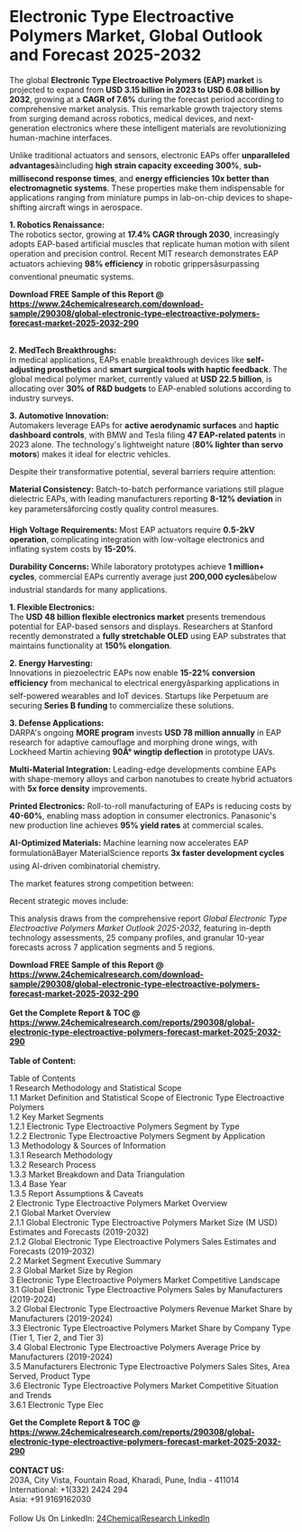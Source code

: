 <h1>Electronic Type Electroactive Polymers Market, Global Outlook and Forecast 2025-2032</h1><p>The global <strong>Electronic Type Electroactive Polymers (EAP) market</strong> is projected to expand from <strong>USD 3.15 billion in 2023 to USD 6.08 billion by 2032</strong>, growing at a <strong>CAGR of 7.6%</strong> during the forecast period according to comprehensive market analysis. This remarkable growth trajectory stems from surging demand across robotics, medical devices, and next-generation electronics where these intelligent materials are revolutionizing human-machine interfaces.</p><p>Unlike traditional actuators and sensors, electronic EAPs offer <strong>unparalleled advantages</strong>âincluding <strong>high strain capacity exceeding 300%</strong>, <strong>sub-millisecond response times</strong>, and <strong>energy efficiencies 10x better than electromagnetic systems</strong>. These properties make them indispensable for applications ranging from miniature pumps in lab-on-chip devices to shape-shifting aircraft wings in aerospace.</p><p><strong>1. Robotics Renaissance:</strong><br>
The robotics sector, growing at <strong>17.4% CAGR through 2030</strong>, increasingly adopts EAP-based artificial muscles that replicate human motion with silent operation and precision control. Recent MIT research demonstrates EAP actuators achieving <strong>98% efficiency</strong> in robotic grippersâsurpassing conventional pneumatic systems.</p><div><b>Download FREE Sample of this Report @ 
            <a href="https://www.24chemicalresearch.com/download-sample/290308/global-electronic-type-electroactive-polymers-forecast-market-2025-2032-290">
            https://www.24chemicalresearch.com/download-sample/290308/global-electronic-type-electroactive-polymers-forecast-market-2025-2032-290</a></b></div><br><p><strong>2. MedTech Breakthroughs:</strong><br>
In medical applications, EAPs enable breakthrough devices like <strong>self-adjusting prosthetics</strong> and <strong>smart surgical tools with haptic feedback</strong>. The global medical polymer market, currently valued at <strong>USD 22.5 billion</strong>, is allocating over <strong>30% of R&amp;D budgets</strong> to EAP-enabled solutions according to industry surveys.</p><p><strong>3. Automotive Innovation:</strong><br>
Automakers leverage EAPs for <strong>active aerodynamic surfaces</strong> and <strong>haptic dashboard controls</strong>, with BMW and Tesla filing <strong>47 EAP-related patents</strong> in 2023 alone. The technology's lightweight nature (<strong>80% lighter than servo motors</strong>) makes it ideal for electric vehicles.</p><p>Despite their transformative potential, several barriers require attention:</p><p><strong>Material Consistency:</strong> Batch-to-batch performance variations still plague dielectric EAPs, with leading manufacturers reporting <strong>8-12% deviation</strong> in key parametersâforcing costly quality control measures.</p><p><strong>High Voltage Requirements:</strong> Most EAP actuators require <strong>0.5-2kV operation</strong>, complicating integration with low-voltage electronics and inflating system costs by <strong>15-20%</strong>.</p><p><strong>Durability Concerns:</strong> While laboratory prototypes achieve <strong>1 million+ cycles</strong>, commercial EAPs currently average just <strong>200,000 cycles</strong>âbelow industrial standards for many applications.</p><p><strong>1. Flexible Electronics:</strong><br>
The <strong>USD 48 billion flexible electronics market</strong> presents tremendous potential for EAP-based sensors and displays. Researchers at Stanford recently demonstrated a <strong>fully stretchable OLED</strong> using EAP substrates that maintains functionality at <strong>150% elongation</strong>.</p><p><strong>2. Energy Harvesting:</strong><br>
Innovations in piezoelectric EAPs now enable <strong>15-22% conversion efficiency</strong> from mechanical to electrical energyâsparking applications in self-powered wearables and IoT devices. Startups like Perpetuum are securing <strong>Series B funding</strong> to commercialize these solutions.</p><p><strong>3. Defense Applications:</strong><br>
DARPA's ongoing <strong>MORE program</strong> invests <strong>USD 78 million annually</strong> in EAP research for adaptive camouflage and morphing drone wings, with Lockheed Martin achieving <strong>90Â° wingtip deflection</strong> in prototype UAVs.</p><p><strong>Multi-Material Integration:</strong> Leading-edge developments combine EAPs with shape-memory alloys and carbon nanotubes to create hybrid actuators with <strong>5x force density</strong> improvements.</p><p><strong>Printed Electronics:</strong> Roll-to-roll manufacturing of EAPs is reducing costs by <strong>40-60%</strong>, enabling mass adoption in consumer electronics. Panasonic's new production line achieves <strong>95% yield rates</strong> at commercial scales.</p><p><strong>AI-Optimized Materials:</strong> Machine learning now accelerates EAP formulationâBayer MaterialScience reports <strong>3x faster development cycles</strong> using AI-driven combinatorial chemistry.</p><p>The market features strong competition between:</p><p>Recent strategic moves include:</p><p>This analysis draws from the comprehensive report <em>Global Electronic Type Electroactive Polymers Market Outlook 2025-2032</em>, featuring in-depth technology assessments, 25 company profiles, and granular 10-year forecasts across 7 application segments and 5 regions.</p><div><b>Download FREE Sample of this Report @ 
            <a href="https://www.24chemicalresearch.com/download-sample/290308/global-electronic-type-electroactive-polymers-forecast-market-2025-2032-290">
            https://www.24chemicalresearch.com/download-sample/290308/global-electronic-type-electroactive-polymers-forecast-market-2025-2032-290</a></b></div><br><div><b>Get the Complete Report & TOC @ 
            <a href="https://www.24chemicalresearch.com/reports/290308/global-electronic-type-electroactive-polymers-forecast-market-2025-2032-290">
            https://www.24chemicalresearch.com/reports/290308/global-electronic-type-electroactive-polymers-forecast-market-2025-2032-290</a></b></div><br>
            <b>Table of Content:</b><p>Table of Contents<br />
1 Research Methodology and Statistical Scope<br />
1.1 Market Definition and Statistical Scope of Electronic Type Electroactive Polymers<br />
1.2 Key Market Segments<br />
1.2.1 Electronic Type Electroactive Polymers Segment by Type<br />
1.2.2 Electronic Type Electroactive Polymers Segment by Application<br />
1.3 Methodology & Sources of Information<br />
1.3.1 Research Methodology<br />
1.3.2 Research Process<br />
1.3.3 Market Breakdown and Data Triangulation<br />
1.3.4 Base Year<br />
1.3.5 Report Assumptions & Caveats<br />
2 Electronic Type Electroactive Polymers Market Overview<br />
2.1 Global Market Overview<br />
2.1.1 Global Electronic Type Electroactive Polymers Market Size (M USD) Estimates and Forecasts (2019-2032)<br />
2.1.2 Global Electronic Type Electroactive Polymers Sales Estimates and Forecasts (2019-2032)<br />
2.2 Market Segment Executive Summary<br />
2.3 Global Market Size by Region<br />
3 Electronic Type Electroactive Polymers Market Competitive Landscape<br />
3.1 Global Electronic Type Electroactive Polymers Sales by Manufacturers (2019-2024)<br />
3.2 Global Electronic Type Electroactive Polymers Revenue Market Share by Manufacturers (2019-2024)<br />
3.3 Electronic Type Electroactive Polymers Market Share by Company Type (Tier 1, Tier 2, and Tier 3)<br />
3.4 Global Electronic Type Electroactive Polymers Average Price by Manufacturers (2019-2024)<br />
3.5 Manufacturers Electronic Type Electroactive Polymers Sales Sites, Area Served, Product Type<br />
3.6 Electronic Type Electroactive Polymers Market Competitive Situation and Trends<br />
3.6.1 Electronic Type Elec</p><div><b>Get the Complete Report & TOC @ 
            <a href="https://www.24chemicalresearch.com/reports/290308/global-electronic-type-electroactive-polymers-forecast-market-2025-2032-290">
            https://www.24chemicalresearch.com/reports/290308/global-electronic-type-electroactive-polymers-forecast-market-2025-2032-290</a></b></div><br><b>CONTACT US:</b><br>
            203A, City Vista, Fountain Road, Kharadi, Pune, India - 411014<br>
            International: +1(332) 2424 294<br>
            Asia: +91 9169162030 <br><br>
            Follow Us On LinkedIn: <a href="https://www.linkedin.com/company/24chemicalresearch/">24ChemicalResearch LinkedIn</a>